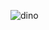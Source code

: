
![dino](https://user-images.githubusercontent.com/54319153/124483248-5099e400-ddd4-11eb-9da8-bdc24bef4c82.gif)
